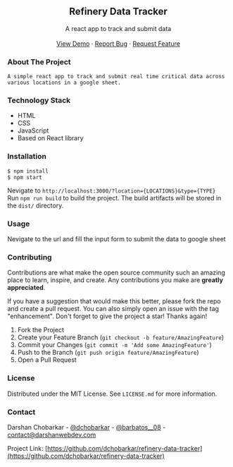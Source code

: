 <div align="center">
  <h2 align="center">Refinery Data Tracker</h2>

  <p align="center">
   A react app to track and submit data
    <br />
    <br />
    <a href="https://dchobarkar.github.io/refinery-data-tracker/">View Demo</a>
    ·
    <a href="https://github.com/dchobarkar/refinery-data-tracker/issues">Report Bug</a>
    ·
    <a href="https://github.com/dchobarkar/refinery-data-tracker/issues">Request Feature</a>
  </p>
</div>

### About The Project

    A simple react app to track and submit real time critical data across various locations in a google sheet.

### Technology Stack

- HTML
- CSS
- JavaScript
- Based on React library

### Installation

    $ npm install
    $ npm start

Nevigate to `http://localhost:3000/?location={LOCATIONS}&type={TYPE}`  
 Run `npm run build` to build the project. The build artifacts will be stored in the `dist/` directory.

### Usage

Nevigate to the url and fill the input form to submit the data to google sheet

### Contributing

Contributions are what make the open source community such an amazing place to learn, inspire, and create. Any contributions you make are **greatly appreciated**.

If you have a suggestion that would make this better, please fork the repo and create a pull request. You can also simply open an issue with the tag "enhancement".
Don't forget to give the project a star! Thanks again!

1. Fork the Project
2. Create your Feature Branch (`git checkout -b feature/AmazingFeature`)
3. Commit your Changes (`git commit -m 'Add some AmazingFeature'`)
4. Push to the Branch (`git push origin feature/AmazingFeature`)
5. Open a Pull Request

### License

Distributed under the MIT License. See `LICENSE.md` for more information.

### Contact

Darshan Chobarkar - [@dchobarkar](https://www.linkedin.com/in/dchobarkar/) - [@barbatos\_\_08](https://twitter.com/barbatos__08) - contact@darshanwebdev.com

Project Link: [https://github.com/dchobarkar/refinery-data-tracker](https://github.com/dchobarkar/refinery-data-tracker)
